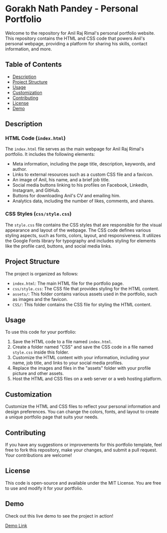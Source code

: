 # Gorakh Nath Pandey - Personal Portfolio

Welcome to the repository for Anil Raj Rimal's personal portfolio website. This repository contains the HTML and CSS code that powers Anil's personal webpage, providing a platform for sharing his skills, contact information, and more.

## Table of Contents

- [Description](#description)
- [Project Structure](#project-structure)
- [Usage](#usage)
- [Customization](#customization)
- [Contributing](#contributing)
- [License](#license)
- [Demo](#demo)

## Description

### HTML Code (`index.html`)

The `index.html` file serves as the main webpage for Anil Raj Rimal's portfolio. It includes the following elements:

- Meta information, including the page title, description, keywords, and author.
- Links to external resources such as a custom CSS file and a favicon.
- An image of Anil, his name, and a brief job title.
- Social media buttons linking to his profiles on Facebook, LinkedIn, Instagram, and GitHub.
- Buttons for downloading Anil's CV and emailing him.
- Analytics data, including the number of likes, comments, and shares.

### CSS Styles (`css/style.css`)

The `style.css` file contains the CSS styles that are responsible for the visual appearance and layout of the webpage. The CSS code defines various styling aspects, such as fonts, colors, layout, and responsiveness. It utilizes the Google Fonts library for typography and includes styling for elements like the profile card, buttons, and social media links.

## Project Structure

The project is organized as follows:

- `index.html`: The main HTML file for the portfolio page.
- `css/style.css`: The CSS file that provides styling for the HTML content.
- `assets/`: This folder contains various assets used in the portfolio, such as images and the favicon.
- `CSS/`: This folder contains the CSS file for styling the HTML content.

## Usage

To use this code for your portfolio:

1. Save the HTML code to a file named `index.html`.
2. Create a folder named "CSS" and save the CSS code in a file named `style.css` inside this folder.
3. Customize the HTML content with your information, including your name, job title, and links to your social media profiles.
4. Replace the images and files in the "assets" folder with your profile picture and other assets.
5. Host the HTML and CSS files on a web server or a web hosting platform.

## Customization

Customize the HTML and CSS files to reflect your personal information and design preferences. You can change the colors, fonts, and layout to create a unique portfolio page that suits your needs.

## Contributing

If you have any suggestions or improvements for this portfolio template, feel free to fork this repository, make your changes, and submit a pull request. Your contributions are welcome!

## License

This code is open-source and available under the MIT License. You are free to use and modify it for your portfolio.

## Demo

Check out this live demo to see the project in action!

[Demo Link](https://anilrajrimal1.github.io/My-Cardfolio/)
